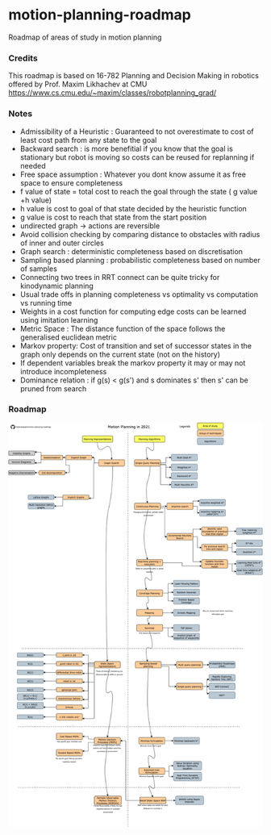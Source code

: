 # motion-planning-roadmap
Roadmap of areas of study in motion planning

### Credits
This roadmap is based on 16-782 Planning and Decision Making in robotics offered by Prof. Maxim Likhachev at CMU https://www.cs.cmu.edu/~maxim/classes/robotplanning_grad/

### Notes
* Admissibility of a Heuristic : Guaranteed to not overestimate to cost of least cost path from any state to the goal
* Backward search : is more benefitial if you know that the goal is stationary but robot is moving so costs can be reused for replanning if needed
* Free space assumption : Whatever you dont know assume it as free space to ensure completeness
* f value of state = total cost to reach the goal through the state ( g value +h value)
* h value is cost to goal of that state decided by the heuristic function 
* g value is cost to reach that state from the start position
* undirected graph -> actions are reversible
* Avoid collision checking by comparing distance to obstacles with radius of inner and outer circles
* Graph search : deterministic completeness based on discretisation
* Sampling based planning : probabilistic completeness based on number of samples 
* Connecting two trees in RRT connect can be quite tricky for kinodynamic planning 
* Usual trade offs in planning completeness vs optimality vs computation vs running time
* Weights in a cost function for computing edge costs can be learned using imitation learning
* Metric Space : The distance function of the space follows the generalised euclidean metric
* Markov property: Cost of transition and set of successor states in the graph only depends on the current state (not on the history)
* If dependent variables break the markov property it may or may not introduce incompleteness
* Dominance relation : if g(s) < g(s') and s dominates s' then s' can be pruned from search

### Roadmap

![Roadmap](./roadmap.png)

